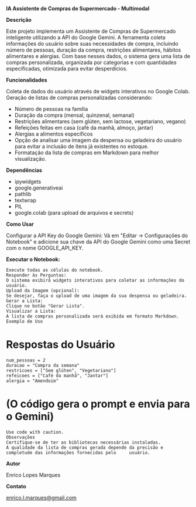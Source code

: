 **IA Assistente de Compras de Supermercado - Multimodal**

**Descrição**

  Este projeto implementa um Assistente de Compras de Supermercado inteligente utilizando a API do Google Gemini. A ferramenta coleta informações do usuário sobre suas necessidades de compra, incluindo número de pessoas, duração da compra, restrições alimentares, hábitos alimentares e alergias. Com base nesses dados, o sistema gera uma lista de compras personalizada, organizada por categorias e com quantidades especificadas, otimizada para evitar desperdícios.

**Funcionalidades**

  Coleta de dados do usuário através de widgets interativos no Google Colab.
  Geração de listas de compras personalizadas considerando:
  - Número de pessoas na família
  - Duração da compra (mensal, quinzenal, semanal)
  - Restrições alimentares (sem glúten, sem lactose, vegetariano, vegano)
  - Refeições feitas em casa (café da manhã, almoço, jantar)
  - Alergias a alimentos específicos
  - Opção de analisar uma imagem da despensa ou geladeira do usuário para evitar a inclusão de itens já existentes no estoque.
  - Formatação da lista de compras em Markdown para melhor visualização.

**Dependências**

  - ipywidgets
  - google.generativeai
  - pathlib
  - textwrap
  - PIL
  - google.colab (para upload de arquivos e secrets)

**Como Usar**

  Configurar a API Key do Google Gemini:
  Vá em "Editar -> Configurações do Notebook" e adicione sua chave da API do Google Gemini como uma Secret com o nome GOOGLE_API_KEY.
  
  **Executar o Notebook:**
  
    Execute todas as células do notebook.
    Responder às Perguntas:
    O sistema exibirá widgets interativos para coletar as informações do usuário.
    Upload da Imagem (opcional):
    Se desejar, faça o upload de uma imagem da sua despensa ou geladeira.
    Gerar a Lista:
    Clique no botão "Gerar Lista".
    Visualizar a Lista:
    A lista de compras personalizada será exibida em formato Markdown.
    Exemplo de Uso
    
  # Respostas do Usuário
  
    num_pessoas = 2
    duracao = "Compra da semana"
    restricoes = ["Sem glúten", "Vegetariano"]
    refeicoes = ["Café da manhã", "Jantar"]
    alergia = "Amendoim"
  
  
  # (O código gera o prompt e envia para o Gemini)
  
    Use code with caution.
    Observações
    Certifique-se de ter as bibliotecas necessárias instaladas.
    A qualidade da lista de compras gerada depende da precisão e completude das informações fornecidas pelo     usuário.
    

**Autor**

  Enrico Lopes Marques  

**Contato**

  enrico.l.marques@gmail.com
